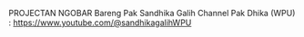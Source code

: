 PROJECTAN NGOBAR Bareng Pak Sandhika Galih
Channel Pak Dhika (WPU) : https://www.youtube.com/@sandhikagalihWPU
